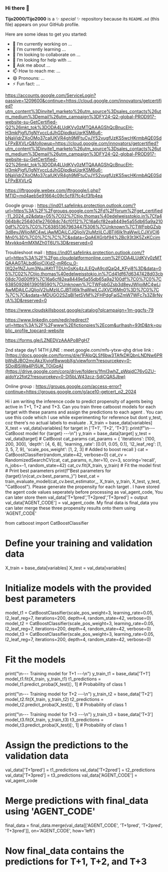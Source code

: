 ### Hi there 👋

**Tijo2000/Tijo2000** is a ✨ _special_ ✨ repository because its `README.md` (this file) appears on your GitHub profile.

Here are some ideas to get you started:

- 🔭 I’m currently working on ...
- 🌱 I’m currently learning ...
- 👯 I’m looking to collaborate on ...
- 🤔 I’m looking for help with ...
- 💬 Ask me about ...
- 📫 How to reach me: ...
- 😄 Pronouns: ...
- ⚡ Fun fact: ...

https://accounts.google.com/ServiceLogin?passive=1209600&continue=https://cloud.google.com/innovators/getcertified?utm_content%3Dinvite1_marketo%26utm_source%3Dsales_contacts%26utm_medium%3Demail%26utm_campaign%3DFY24-Q2-global-PROD917-website-su-GetCertified-Q2%26mkt_tok%3DODA4LUdKVy0zMTQAAAGShQcBnucEH-H3mkPjgfU1gNYvccLdJhGDipdkpUqrK5M6u6-bNaVidrZXoOMo37calUKVR4gh9MFtuCyJY52vugfUzKS5wcHKrmbAQE0SdLFPxBXVLrQ&followup=https://cloud.google.com/innovators/getcertified?utm_content%3Dinvite1_marketo%26utm_source%3Dsales_contacts%26utm_medium%3Demail%26utm_campaign%3DFY24-Q2-global-PROD917-website-su-GetCertified-Q2%26mkt_tok%3DODA4LUdKVy0zMTQAAAGShQcBnucEH-H3mkPjgfU1gNYvccLdJhGDipdkpUqrK5M6u6-bNaVidrZXoOMo37calUKVR4gh9MFtuCyJY52vugfUzKS5wcHKrmbAQE0SdLFPxBXVLrQ


https://jftrgoogle.webex.com/jftrgoogle/j.php?MTID=md4aeb5e91664c09c5cf97fc4cf3fb4ea

Google group : https://ind01.safelinks.protection.outlook.com/?url=https%3A%2F%2Fgroups.google.com%2Fd%2Fforum%2Fget_certified-11_2024_q2&data=05%7C02%7Ctijo.thomas%40edelweisstokio.in%7Cfa4064b8c2564041e27608dc74cf0112%7C16a6cf82ea8449e5a55db65a9a2100df%7C0%7C0%7C638513679634475306%7CUnknown%7CTWFpbGZsb3d8eyJWIjoiMC4wLjAwMDAiLCJQIjoiV2luMzIiLCJBTiI6Ik1haWwiLCJXVCI6Mn0%3D%7C0%7C%7C%7C&sdata=QqA6XGrbf94%2Bc93t3K5ZxKCcjmMxykkq4mMXMZh0T6U%3D&reserved=0

Troubleshoot mail : https://ind01.safelinks.protection.outlook.com/?url=https%3A%2F%2Fgo.cloudplatformonline.com%2FODA4LUdKVy0zMTQAAAGTALbd6jojCjXid2-mR6cu_0-IXQ2e1NZJum3NuJAKtTTDUnGsKs4zJLEQvA9cdQaQ4_KFyj8%3D&data=05%7C02%7Ctijo.thomas%40edelweisstokio.in%7Cd41df67d6347428d03cb08dc70d00ff9%7C16a6cf82ea8449e5a55db65a9a2100df%7C0%7C0%7C638509286139018590%7CUnknown%7CTWFpbGZsb3d8eyJWIjoiMC4wLjAwMDAiLCJQIjoiV2luMzIiLCJBTiI6Ik1haWwiLCJXVCI6Mn0%3D%7C0%7C%7C%7C&sdata=MDUGO2SZqBI1etSVM%2FHPdgFaiSZmW7WFc7s3Z8rNyrA%3D&reserved=0

https://www.cloudskillsboost.google/catalog?qlcampaign=1m-ggcfs-79

https://www.linkedin.com/redir/redirect?url=https%3A%2F%2Fwww%2Efictionpies%2Ecom&urlhash=93tD&trk=public_profile_topcard-website


https://forms.gle/LZNEDVzAAAPo8PgH7

2nd stage
day1 14TH jUNE : meet.google.com/mfs-ytxw-qhg
drive link : [https://docs.google.com/forms/d/e/1FAIpQLSf6bw3TAfkDKQbnLNDNw6PRbWsBJBO2mcAkzXiyigf8wwpbXg/viewform?resourcekey=0-SDojBSiWa4Pj5UK_TOjGqA](https://drive.google.com/corp/drive/folders/1fmI3whZ_pWqjdC76vGZU-aidoYz2fqt2?resourcekey=0-Dl5bLW43zcz-SdiCQASJbw)

Online group : https://groups.google.com/access-error?continue=https://groups.google.com/g/ace10-getcert_q2_2024







Hi i am writing the inference code to predict propensity of agents being active in T+1, T+2 and T+3. Can you train three catboost models for each target with these params and assign the predictions to each agent . You can use this code which I use while experimenting for reference but dont  y_test, coz there's no actual labels to evaluate . X_train = base_data[variables]
X_test = val_data[variables]
for target in ['T+1', 'T+2', 'T+3']:
    print(f"\n--- CatBoost model for {target} ---\n")
    y_train = base_data[target]
    y_test = val_data[target]
    # CatBoost cat_params
    cat_params = {
        'iterations': [100, 200, 300],
        'depth': [4, 6, 8],
        'learning_rate': [0.01, 0.05, 0.1],
        'l2_leaf_reg': [1, 3, 5, 7, 9],
        'scale_pos_weight': [1, 2, 3]  # Added to boost recall
    }
    cat = CatBoostClassifier(random_state=42, verbose=0)
    cat_cv = RandomizedSearchCV(cat, cat_params, n_iter=10, cv=3, scoring='recall', n_jobs=-1, random_state=42)
    cat_cv.fit(X_train, y_train)  # Fit the model first
    # Print best parameters
    print(f"Best parameters for {target}:\n{cat_cv.best_params_}")
    best_cat = train_evaluate_model(cat_cv.best_estimator_, X_train, y_train, X_test, y_test, "CatBoost"). Please generate the propensity for each target . I have stored the agent code values seperately before processing as val_agent_code, You can later store them val_data['T+1pred','T+2pred','T+3pred'] = output
val_data['AGENT_CODE'] = val_agent_code. My final data is final_data you can later merge these three propensity results onto them using 'AGENT_CODE'



from catboost import CatBoostClassifier

# Define your training and validation data
X_train = base_data[variables]
X_test = val_data[variables]

# Initialize models with the provided best parameters
model_t1 = CatBoostClassifier(scale_pos_weight=3, learning_rate=0.05, l2_leaf_reg=7, iterations=200, depth=4, random_state=42, verbose=0)
model_t2 = CatBoostClassifier(scale_pos_weight=3, learning_rate=0.05, l2_leaf_reg=7, iterations=200, depth=4, random_state=42, verbose=0)
model_t3 = CatBoostClassifier(scale_pos_weight=3, learning_rate=0.05, l2_leaf_reg=7, iterations=200, depth=4, random_state=42, verbose=0)

# Fit the models
print("\n--- Training model for T+1 ---\n")
y_train_t1 = base_data['T+1']
model_t1.fit(X_train, y_train_t1)
t1_predictions = model_t1.predict_proba(X_test)[:, 1]  # Probability of class 1

print("\n--- Training model for T+2 ---\n")
y_train_t2 = base_data['T+2']
model_t2.fit(X_train, y_train_t2)
t2_predictions = model_t2.predict_proba(X_test)[:, 1]  # Probability of class 1

print("\n--- Training model for T+3 ---\n")
y_train_t3 = base_data['T+3']
model_t3.fit(X_train, y_train_t3)
t3_predictions = model_t3.predict_proba(X_test)[:, 1]  # Probability of class 1

# Assign the predictions to the validation data
val_data['T+1pred'] = t1_predictions
val_data['T+2pred'] = t2_predictions
val_data['T+3pred'] = t3_predictions
val_data['AGENT_CODE'] = val_agent_code

# Merge predictions with final_data using 'AGENT_CODE'
final_data = final_data.merge(val_data[['AGENT_CODE', 'T+1pred', 'T+2pred', 'T+3pred']], on='AGENT_CODE', how='left')

# Now final_data contains the predictions for T+1, T+2, and T+3


